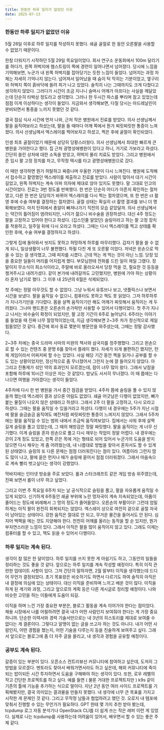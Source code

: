 ```yaml
---
title: 한동안 하루 일지가 없었던 이유
date: 2025-07-13
---
```


### 한동안 하루 일지가 없었던 이유
5월 26일 이후로 하루 일지를 작성하지 못했다. 쇄골 골절로 한 동안 오른팔을 사용할 수 없었기 때문이다.

한참 더워지기 시작하던 5월 29일 목요일이었다.
회사 연구소 운동회에서 100m 달리기를 하다가, 왼쪽 허벅지에 햄스트링이 쪽에 경련이 일어나면서 넘어졌다. 당시에 느낌을 기억해보면, 누군가 내 왼쪽 허벅지를 잡아당기는 듯한 느낌이 들었다.
넘어지는 과정 자체는 자세히 기억나지 않는다. 넘어져서 일어났을 때 숨이 턱 막히는 기분이었고, 옆구리와 허벅지 쪽이 흙바닥에 쓸려 피가 나고 있었다. 솔직히 나는 그때까지도 크게 다쳤다고 생각하지 않았다.
그러다가 시간이 조금 지나니 슬며시 어깨가 아프다는 사실을 깨달았는데 단순히 타박상 정도라고 생각했다. 그러나 한 두시간 파스를 뿌리며 참고 있었는데 점점 이게 이상하다는 생각이 들었다. 지금와서 생각해보면, 다칠 당시는 아드레날린이 분비되면서 통증을 느끼지 못했던 것 같다.

결국 점심 식사 시간에 먼저 나와, 근처 작은 병원에서 진료를 받았다. 의사 선생님께서 팔을 움직여보라고 하셨는데, 팔을 들 때마다 어깨 쪽에서 뭔가 찌릿찌릿한 통증이 느껴졌다. 의사 선생님께서 엑스레이를 찍어보자고 하셨고, 찍은 후에 골절이 확인되었다. 

인생 최초 골절이었기 때문에 상당히 당황스러웠다. 의사 선생님께서 최대한 빠르게 큰 병원을 가야한다고 했다. 집 근처 광명성애병원이 있다고 하니, 거기로 가보라고 하셨다. 간단히 쓸린 상처에 대한 소독을 받았고, 허벅지 물리 치료도 받았다. 그리고 병원에서 준 임시 팔 고정 장치를 차고, 무작정 택시를 타고 광명성애병원으로 갔다.

이 때만 생각하면 뭔가 허탈하고 짜증나며 우울한 기분이 다시 느껴진다. 병원에 도착해서 접수하고 촬영했던 엑스레이를 제출하고 진료를 받았다. 사람이 많아서 대기 시간이 길었고, 왼쪽 허벅지는 계속 아파 의자에 제대로 앉아 있지도 못했다. 말 그대로 인고의 시간이었다. 진료는 3번 정도를 반복했다. 한 번은 단순히 어디가 아픈지 확인하는 절차였고, 다른 한 번은 담당의가 바뀌어 엑스레이를 다시 찍는 절차였으며, 또 한 번은 ct 촬영 후에 수술 여부를 결정하는 절차였다. 골절 상태는 확실히 ct 촬영 결과를 보니 더 명확해보였다. 마치 탄피에서 총알이 빠져나가기 직전의 모습 같았달까. 의사 선생님께서는 약간의 틀어짐이 염려되지만, 나이가 젊으니 비수술을 권장하셨다. 대신 4주 정도는 팔을 고정하고 있어야 한다고 하셨다. (깁스인줄 알았던) 슬링이라고 하는 팔 고정 장치를 착용하고, 일주일 뒤에 다시 오라고 하셨다. 그때는 다시 엑스레이를 찍고 상태를 확인한 후에, 수술 여부를 결정하자고 하셨다.

그렇게 집에 돌아와서 씻지도 못하고 허망하게 하루를 마무리했다. 갑자기 팔을 쓸 수 없게 되니, 일상생활이 너무 불편했다. 하필 다친 게 또 오른팔 이었다. 저녁은 왼손으로 먹을 수 있는 걸 생각했고, 그때 피자를 시켰다. 근데 먹는 게 먹는 것이 아닌 느낌. 당장 있을 중요한 일들이 머리를 어지럽게 했다. 부모님한테 전화를 드린 일이 제일 그랬다. 정말이지 무소식이 희소식이라고, 주말에 바로 올라오셔서 당장 먹을 것, 필요한 것 등등을 챙겨주시고 내려가셨다. 같이 본가에 내려갈까도 고민했지만, 병원에 가야 하는 상황이라 혼자 남기로 했다. 그 이후 내 25년의 6월은 삭제되었다. 

첫 주에는 정말 아무것도 할 수 없었다. 그냥 누워서 유튜브나 보고, 넷플릭스나 보면서 시간을 보냈다. 팔을 움직일 수 없으니, 컴퓨터도 못하고 책도 못 읽었다. 그저 하루하루가 지나가기만을 기다렸다. 몸을 살짝 움직이기만 해도 어깨가 찌릿해서 움직이는 게 두려웠다. 그나마 핸드폰은 오른손의 손가락만 사용할 수 있어서 다행이었다. 첫 주가 지나고 나서는 비수술이 확정이 되었지만, 팔 고정 기간이 6주로 늘어났다. 6주라는 이야기를 들었을 때 진짜 너무 절망적이었는데, 지금 생각해보면 2~3주 차가 정신적으로 제일 힘들었던 것 같다. 중간에 회사 동료 몇분이 병문안을 와주셨는데, 그때는 정말 감사했다. 

2~3주 차에는 중국 드라마 사마의 미완의 책사와 삼국지를 정주행했다. 그리고 왼손으로 할 수 있는 컨텐츠 중 문명 6를 찾아서 플레이 했다. 자세가 되게 불편하긴 했지만, 턴제 게임이라서 어찌저찌 할 수는 있었다. 사실 해당 기간 동안 책을 읽거나 공부를 할 수도 있는 상황이었지만, 정신적으로 좀 무너졌어서 그런지 눈에 잘 들어오지 않았다. 아 그리고 진통제가 섞인 약의 효과인지 모르겠는데, 잠이 너무 많이 왔다. 그래서 낮잠을 포함해 하루에 10시간 이상은 자는 것 같았다. 밤낮도 서서히 무너졌다. 이 때 쯤에는 다 나으면 여행을 가야겠다는 생각이 들었다.

4주차에 다시 한 번 병원을 가서 중간 점검을 받았다. 4주차 쯤에 슬링을 풀 수 있지 않을까 했는데 엑스레이 결과 상으론 어림도 없었다. 쇄골 어긋남은 다행이 없었지만, 뼈가 붙는 물질이 나오지 않은 상태라고 하셨다. 그래서 2주 더 팔을 고정하고, 다시 오라고 하셨다. 그때는 팔을 움직일 수 있을거라고 하셨다. 다행이 내 경우에는 5주가 지난 시점에 팔을 슬금슬금 움직여도 예전처럼 찌릿찌릿한 통증이 느껴지지 않았다. 그래서 5주차에는 팔을 움직일 수 있는 범위 내에서 조금씩 움직여보았다. 집에서는 샤워 후에 살짝 길게 슬링을 풀고 있었는데, 그 때의 해방감은 정말 짜릿했다. 팔을 움직이는 게 너무 신기했다. 이게 슬링을 혼자 왼손으로 풀고 다시 채우는 작업이 정말 어렵다. 내 경우에는 끈이 2개 정도 있었고, 한쪽 끈은 목에 거는 형태로 되어 있어서 누군가의 도움을 받지 않으면 다시 채우는 게 좀 어려웠는데, 내 나름대로 방법을 찾아서 혼자서도 할 수 있게된 상태였다. 슬링의 또 다른 문제는 점점 더러워진다는 점이 있다. 여름이라 그런지 땀도 많이 나고, 팔에 묻은 먼지나 때가 슬링에 묻어서 점점 더러워졌다. 그래서 마음속으로 계속 빨리 벗고싶다는 생각이 강했었다.

막바지에는 인터넷 방송을 주로 보았다. 롤과 스타크래프트 같은 게임 방송 위주였는데, 진짜 보면서 롤이 너무 하고 싶었다. 

그리고 이번 주 목요일 6주차 되는 날 공식적으로 슬링을 풀고, 팔을 자유롭게 움직일 수 있게 되었다. 신기하게 6주동안 쇄골 부위에 노란 멍자국이 계속 지속되었는데, 아픔이 줄어드는 정도에 비례해서 그 멍의 정도가 줄어들었다. 오른손의 부활이다! 그런데 엄밀하게는 아직 팔이 완전히 회복되지는 않았다. 엑스레이 상으로 여전히 겉으로 골절 자국이 남아있는 상태이다. 강한 움직은 절대로 안 되고, 무거운 물건을 들어서도 안 된다. 심지어 백팩을 메는 것도 지양해야 한다. 천천히 어깨를 올리는 동작을 할 순 있지만, 뭔가 부자연스러운 느낌이 있다. 그래서 아직은 팔을 많이 움직이지 않고 있다. 그래도 이제는 컴퓨터를 할 수 있고, 책도 읽을 수 있어서 다행이다.

### 하루 일지는 계속 된다.
생각이 참 많은 한 달이었다. 하루 일지를 쓰지 못한 게 아쉽기도 하고, 그동안의 일들을 정리하는 것도 좋을 것 같다. 앞으로는 하루 일지를 계속 작성할 예정이다.
특히 이직 관련한 업데이트 사항이 있다. 그저 간단히 말하자면, 2월 말부터 이직을 생각했는데 드디어 무언가 결정되었다. 초기 목표랑은 비슷하기도 하면서 다르기도 하여 솔직히 아직은 내 결정에 의심에 있는 상태이다. 대신 이직을 준비하며 느끼고 배운 것이 많다. 이직을 하게 된 계기와 과정, 그리고 앞으로의 계획 등은 다른 게시글로 정리할 예정이다. 나와 비슷한 고민을 하는 이들에게 도움이 되길.

이직을 하며 느낀 가장 중요한 부분은, 블로그 활동을 계속 이어가야 한다는 점이었다. 채용 시장에서 나를 어필하려면 결국 내가 어떤 사람인지 보여줘야 한다는 게 가장 중요하니까. 단순한 이력서와 경력 기술서만으로는 내 3년의 히스토리를 제대로 보여줄 수 없다는 게 결론이다. 그렇다고 알맹이 없는 글을 쓰고자 하는 것도 아니다. 내가 어떤 사람인지, 어떤 경험을 했는지, 어떤 기술을 다루는지 등을 진솔하게 보여주고 싶다. 그래서 앞으로는 블로그에 좀 더 자주 글을 올리고, 내 생각과 경험을 공유할 예정이다.

### 공부도 계속 된다.
갈증이 있는 부분이 있다. 오픈소스 컨트리뷰선 커뮤니티에 참여하고 싶은데, 도저히 그 방법을 모르겠다. 멘토라도 찾아서 배워가면서라도 하고 싶은데, 해외 커뮤니티에 죽이되는 밥이되든 시간 투자하면서 도움을 구해봐야 하는 생각이 있다.
또한, 로우 레벨의 작고 간단한 프로젝트를 하고 싶다. 예를 들면 ( 물론 거대한 프로젝트지만 ) k9s 같이 기존의 툴에 기능을 추가하는 식으로 말이다. 
지난 2년 동안 여러 사이드 프로젝트를 기획해봤지만, 결국 의미있는 결과물을 만들지 못했다. 내 생각에 너무 큰 목표를 가지고 시작한 게 문제인 것 같다. 그리고 무작정 남들과 협업하려고 했던 것. 오로지 내 템포에 맞춰서 진행할 수 있는 무언가가 필요하다. GPT 한테 몇 가지 추천 받아 봤는데, tcpdump 로그 자동 분석기나 OpenStack CLI를 더 쉽게 쓰는 작은 래퍼 이런 게 있었다. 실제로 나는 tcpdump를 사용하는데 어려움이 있어서, 배우면서 할 수 있는 좋은 주제 같다.
